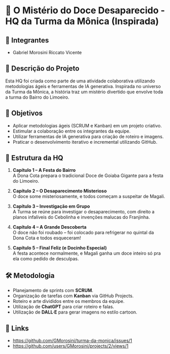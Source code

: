# 🧁 O Mistério do Doce Desaparecido - HQ da Turma da Mônica (Inspirada)

## 👥 Integrantes
- Gabriel Morosini Riccato Vicente
  
## 📖 Descrição do Projeto
Esta HQ foi criada como parte de uma atividade colaborativa utilizando metodologias ágeis e ferramentas de IA generativa. Inspirada no universo da Turma da Mônica, a história traz um mistério divertido que envolve toda a turma do Bairro do Limoeiro.

## 🎯 Objetivos
- Aplicar metodologias ágeis (SCRUM e Kanban) em um projeto criativo.
- Estimular a colaboração entre os integrantes da equipe.
- Utilizar ferramentas de IA generativa para criação de roteiro e imagens.
- Praticar o desenvolvimento iterativo e incremental utilizando GitHub.

## 🧩 Estrutura da HQ
1. **Capítulo 1 – A Festa do Bairro**  
   A Dona Cota prepara o tradicional Doce de Goiaba Gigante para a festa do Limoeiro.

2. **Capítulo 2 – O Desaparecimento Misterioso**  
   O doce some misteriosamente, e todos começam a suspeitar de Magali.

3. **Capítulo 3 – Investigação em Grupo**  
   A Turma se reúne para investigar o desaparecimento, com direito a planos infalíveis do Cebolinha e invenções malucas do Franjinha.

4. **Capítulo 4 – A Grande Descoberta**  
   O doce não foi roubado – foi colocado para refrigerar no quintal da Dona Cota e todos esqueceram!

5. **Capítulo 5 – Final Feliz (e Docinho Especial)**  
   A festa acontece normalmente, e Magali ganha um doce inteiro só pra ela como pedido de desculpas.

## 🛠️ Metodologia
- Planejamento de sprints com **SCRUM**.
- Organização de tarefas com **Kanban** via GitHub Projects.
- Roteiro e arte divididos entre os membros da equipe.
- Utilização de **ChatGPT** para criar roteiro e falas.
- Utilização de **DALL·E** para gerar imagens no estilo cartoon.

## 🔗 Links
- https://github.com/GMorosini/turma-da-monica/issues/1
- https://github.com/users/GMorosini/projects/2/views/1

